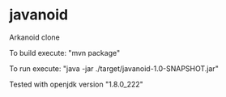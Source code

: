 # javanoid
Arkanoid clone

To build execute: "mvn package"

To run execute: "java -jar ./target/javanoid-1.0-SNAPSHOT.jar"

Tested with openjdk version "1.8.0_222"
